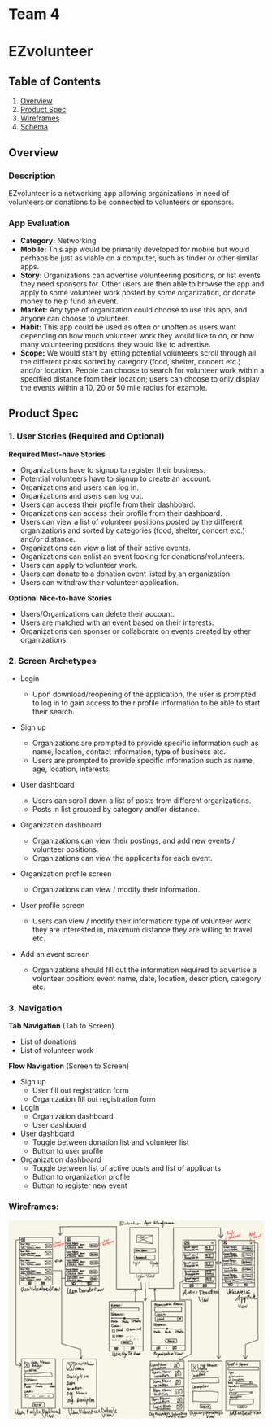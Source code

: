 Team 4
===

# EZvolunteer

## Table of Contents
1. [Overview](#Overview)
1. [Product Spec](#Product-Spec)
1. [Wireframes](#Wireframes)
2. [Schema](#Schema)

## Overview
### Description
EZvolunteer is a networking app allowing organizations in need of volunteers or donations to be connected to volunteers or sponsors.

### App Evaluation
- **Category:** Networking
- **Mobile:** This app would be primarily developed for mobile but would perhaps be just as viable on a computer, such as tinder or other similar apps.
- **Story:** Organizations can advertise volunteering positions, or list events they need sponsors for. Other users are then able to browse the app and apply to some volunteer work posted by some organization, or donate money to help fund an event.
- **Market:** Any type of organization could choose to use this app, and anyone can choose to volunteer. 
- **Habit:** This app could be used as often or unoften as users want depending on how much volunteer work they would like to do, or how many volunteering positions they would like to advertise. 
- **Scope:** We would start by letting potential volunteers scroll through all the different posts sorted by category (food, shelter, concert etc.) and/or location. People can choose to search for volunteer work within a specified distance from their location; users can choose to only display the events within a 10, 20 or 50 mile radius for example. 

## Product Spec

### 1. User Stories (Required and Optional)

**Required Must-have Stories**

* Organizations have to signup to register their business.
* Potential volunteers have to signup to create an account.
* Organizations and users can log in.
* Organizations and users can log out.
* Users can access their profile from their dashboard.
* Organizations can access their profile from their dashboard.
* Users can view a list of volunteer positions posted by the different organizations and sorted by categories (food, shelter, concert etc.) and/or distance.
* Organizations can view a list of their active events.
* Organizations can enlist an event looking for donations/volunteers.
* Users can apply to volunteer work.
* Users can donate to a donation event listed by an organization.
* Users can withdraw their volunteer application.

**Optional Nice-to-have Stories**

* Users/Organizations can delete their account.
* Users are matched with an event based on their interests.
* Organizations can sponser or collaborate on events created by other organizations.

### 2. Screen Archetypes

* Login
   * Upon download/reopening of the application, the user is prompted to log in to gain access to their profile information to be able to start their search.

* Sign up
   * Organizations are prompted to provide specific information such as name, location, contact information, type of business etc. 
   * Users are prompted to provide specific information such as name, age, location, interests.
   
* User dashboard 
    * Users can scroll down a list of posts from different organizations.
    * Posts in list grouped by category and/or distance.

* Organization dashboard 
    * Organizations can view their postings, and add new events / volunteer positions.
    * Organizations can view the applicants for each event. 

* Organization profile screen 
    * Organizations can view / modify their information. 

* User profile screen
    * Users can view / modify their information: type of volunteer work they are interested in, maximum distance they are willing to travel etc.

* Add an event screen
    * Organizations should fill out the information required to advertise a volunteer position: event name, date, location, description, category etc. 

### 3. Navigation

**Tab Navigation** (Tab to Screen)

* List of donations
* List of volunteer work 


**Flow Navigation** (Screen to Screen)

* Sign up
   * User fill out registration form
   * Organization fill out registration form
* Login
   * Organization dashboard
   * User dashboard
* User dashboard
   * Toggle between donation list and volunteer list
   * Button to user profile
* Organization dashboard
   * Toggle between list of active posts and list of applicants
   * Button to organization profile
   * Button to register new event 
   

### Wireframes:
<img src="https://github.com/CodePath-Team4/EZvolunteer/blob/master/Wireframe.jpeg" width=800><br>
